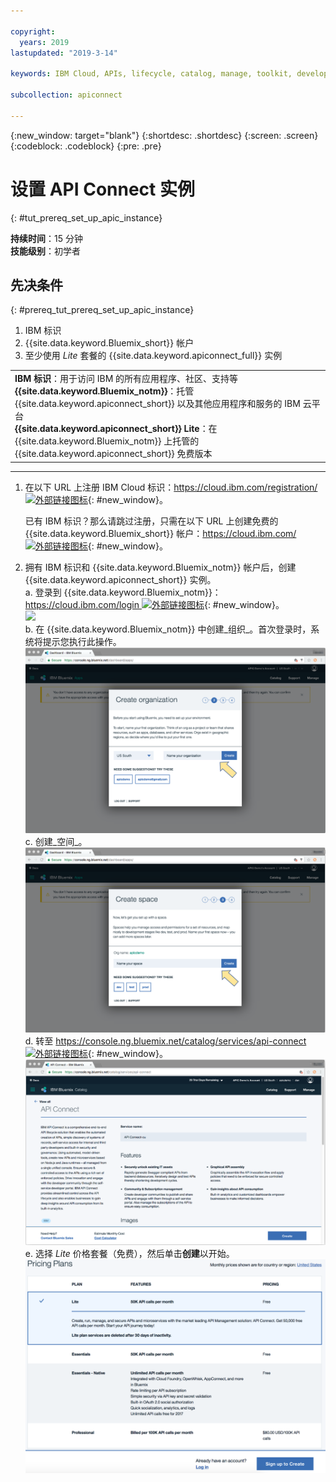 ```yaml
---

copyright:
  years: 2019
lastupdated: "2019-3-14"

keywords: IBM Cloud, APIs, lifecycle, catalog, manage, toolkit, develop, dev portal, tutorials

subcollection: apiconnect

---
```


{:new_window: target="blank"}
{:shortdesc: .shortdesc}
{:screen: .screen}
{:codeblock: .codeblock}
{:pre: .pre}

# 设置 API Connect 实例
{: #tut_prereq_set_up_apic_instance}

**持续时间**：15 分钟  
**技能级别**：初学者  


## 先决条件
{: #prereq_tut_prereq_set_up_apic_instance}

1. IBM 标识
2. {{site.data.keyword.Bluemix_short}} 帐户
3. 至少使用 _Lite_ 套餐的 {{site.data.keyword.apiconnect_full}} 实例


<table>
  <tr><td><b>IBM 标识</b>：用于访问 IBM 的所有应用程序、社区、支持等<br>
    <b>{{site.data.keyword.Bluemix_notm}}</b>：托管 {{site.data.keyword.apiconnect_short}} 以及其他应用程序和服务的 IBM 云平台<br>
    <b>{{site.data.keyword.apiconnect_short}} Lite</b>：在 {{site.data.keyword.Bluemix_notm}} 上托管的 {{site.data.keyword.apiconnect_short}} 免费版本</td></tr>
  </table>  


---


1. 在以下 URL 上注册 IBM Cloud 标识：[https://cloud.ibm.com/registration/ ![外部链接图标](../icons/launch-glyph.svg "外部链接图标")](https://cloud.ibm.com/registration/){: #new_window}。

	已有 IBM 标识？那么请跳过注册，只需在以下 URL 上创建免费的 {{site.data.keyword.Bluemix_short}} 帐户：[https://cloud.ibm.com/ ![外部链接图标](../icons/launch-glyph.svg "外部链接图标")](https://cloud.ibm.com/){: #new_window}。  

2. 拥有 IBM 标识和 {{site.data.keyword.Bluemix_notm}} 帐户后，创建 {{site.data.keyword.apiconnect_short}} 实例。  
  a. 登录到 {{site.data.keyword.Bluemix_notm}}：[https://cloud.ibm.com/login ![外部链接图标](../icons/launch-glyph.svg "外部链接图标")](https://cloud.ibm.com/login){: #new_window}。  
  ![](images/cloud_login_page.png)  
  b. 在 {{site.data.keyword.Bluemix_notm}} 中创建_组织_。首次登录时，系统将提示您执行此操作。  
  ![](images/prereqs-2.png)
  c. 创建_空间_。  
  ![](images/prereqs-3.png)
  d. 转至 [https://console.ng.bluemix.net/catalog/services/api-connect ![外部链接图标](../icons/launch-glyph.svg "外部链接图标")](https://console.ng.bluemix.net/catalog/services/api-connect){: #new_window}。  
  ![](images/prereqs-4.png)  
  e. 选择 _Lite_ 价格套餐（免费），然后单击**创建**以开始。  
  ![](images/lite-plan.png)  
